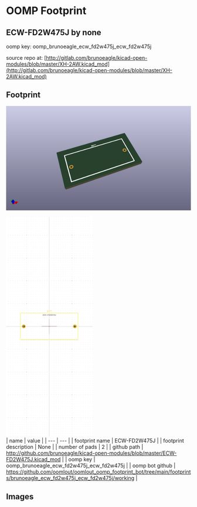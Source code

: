 # OOMP Footprint  
## ECW-FD2W475J  by none  
  
oomp key: oomp_brunoeagle_ecw_fd2w475j_ecw_fd2w475j  
  
source repo at: [http://gitlab.com/brunoeagle/kicad-open-modules/blob/master/XH-2AW.kicad_mod](http://gitlab.com/brunoeagle/kicad-open-modules/blob/master/XH-2AW.kicad_mod)  
## Footprint  
  
[![working_kicad_pcb_3d.png](working_kicad_pcb_3d_600.png)](working_kicad_pcb_3d.png)  
  
[![working.png](working_600.png)](working.png)  
| name | value | 
| --- | --- | 
| footprint name | ECW-FD2W475J | 
| footprint description | None | 
| number of pads | 2 | 
| github path | http://github.com/brunoeagle/kicad-open-modules/blob/master/ECW-FD2W475J.kicad_mod | 
| oomp key | oomp_brunoeagle_ecw_fd2w475j_ecw_fd2w475j | 
| oomp bot github | https://github.com/oomlout/oomlout_oomp_footprint_bot/tree/main/footprints/brunoeagle_ecw_fd2w475j_ecw_fd2w475j/working | 
## Images  

